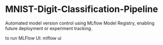 # MNIST-Digit-Classification-Pipeline
Automated model version control using MLflow Model Registry, enabling future deployment or experiment tracking.

to run MLFlow UI: mlflow ui
